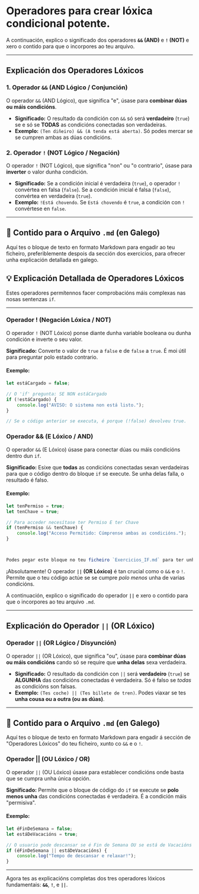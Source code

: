 # Operadores para crear lóxica condicional potente.

A continuación, explico o significado dos operadores **`&&` (AND)** e **`!` (NOT)** e xero o contido para que o incorpores ao teu arquivo.

-----

## Explicación dos Operadores Lóxicos

### 1\. Operador `&&` (AND Lógico / Conjunción)

O operador `&&` (AND Lógico), que significa "e", úsase para **combinar dúas ou máis condicións**.

  * **Significado:** O resultado da condición con `&&` só será **verdadeiro** (`true`) se e só se **TODAS** as condicións conectadas son verdadeiras.
  * **Exemplo:** `(Ten diñeiro) && (A tenda está aberta)`. Só podes mercar se se cumpren ambas as dúas condicións.

### 2\. Operador `!` (NOT Lógico / Negación)

O operador `!` (NOT Lógico), que significa "non" ou "o contrario", úsase para **inverter** o valor dunha condición.

  * **Significado:** Se a condición inicial é verdadeira (`true`), o operador `!` convértea en falsa (`false`). Se a condición inicial é falsa (`false`), convértea en verdadeira (`true`).
  * **Exemplo:** `!Está chovendo`. Se `Está chovendo` é `true`, a condición con `!` convértese en `false`.

-----

## 📝 Contido para o Arquivo `.md` (en Galego)

Aquí tes o bloque de texto en formato Markdown para engadir ao teu ficheiro, preferiblemente despois da sección dos exercicios, para ofrecer unha explicación detallada en galego.

## 💡 Explicación Detallada de Operadores Lóxicos


Estes operadores permítennos facer comprobacións máis complexas nas nosas sentenzas `if`.




-----

### Operador \! (Negación Lóxica / NOT)

O operador `!` (NOT Lóxico) ponse diante dunha variable booleana ou dunha condición e inverte o seu valor.

**Significado:** Converte o valor de `true` a `false` e de `false` a `true`. É moi útil para preguntar polo estado contrario.

#### Exemplo:

```javascript
let estáCargado = false;

// O 'if' pregunta: SE NON estáCargado
if (!estáCargado) {
    console.log("AVISO: O sistema non está listo.");
}

// Se o código anterior se executa, é porque (!false) devolveu true.
```






### Operador && (E Lóxico / AND)

O operador `&&` (E Lóxico) úsase para conectar dúas ou máis condicións dentro dun `if`.

**Significado:** Esixe que **todas** as condicións conectadas sexan verdadeiras para que o código dentro do bloque `if` se execute. Se unha delas falla, o resultado é falso.

#### Exemplo:

```javascript
let tenPermiso = true;
let tenChave = true;

// Para acceder necesítase ter Permiso E ter Chave
if (tenPermiso && tenChave) {
    console.log("Acceso Permitido: Cúmprense ambas as condicións.");
}



Podes pegar este bloque no teu ficheiro `Exercicios_IF.md` para ter unha referencia rápida sobre estes operadores.

```



¡Absolutamente\! O operador **`||` (OR Lóxico)** é tan crucial como o `&&` e o `!`. Permite que o teu código actúe se se cumpre *polo menos* unha de varias condicións.

A continuación, explico o significado do operador **`||`** e xero o contido para que o incorpores ao teu arquivo `.md`.

-----

## Explicación do Operador `||` (OR Lóxico)
### Operador `||` (OR Lógico / Disyunción)


O operador `||` (OR Lóxico), que significa "ou", úsase para **combinar dúas ou máis condicións** cando só se require que **unha delas** sexa verdadeira.

  * **Significado:** O resultado da condición con `||` será **verdadeiro** (`true`) se **ALGUNHA** das condicións conectadas é verdadeira. Só é falso se *todas* as condicións son falsas.
  * **Exemplo:** `(Tes coche) || (Tes billete de tren)`. Podes viaxar se tes **unha cousa ou a outra (ou as dúas)**.

-----

## 📝 Contido para o Arquivo `.md` (en Galego)

Aquí tes o bloque de texto en formato Markdown para engadir á sección de "Operadores Lóxicos" do teu ficheiro, xunto co `&&` e o `!`.
### Operador || (OU Lóxico / OR)



O operador `||` (OU Lóxico) úsase para establecer condicións onde basta que se cumpra unha única opción.

**Significado:** Permite que o bloque de código do `if` se execute se **polo menos unha** das condicións conectadas é verdadeira. É a condición máis "permisiva".

#### Exemplo:

```javascript
let éFinDeSemana = false;
let estáDeVacacións = true;

// O usuario pode descansar se é Fin de Semana OU se está de Vacacións
if (éFinDeSemana || estáDeVacacións) {
    console.log("Tempo de descansar e relaxar!");
}
````

-----

Agora tes as explicacións completas dos tres operadores lóxicos fundamentais: **`&&`**, **`!`**, e **`||`**.

